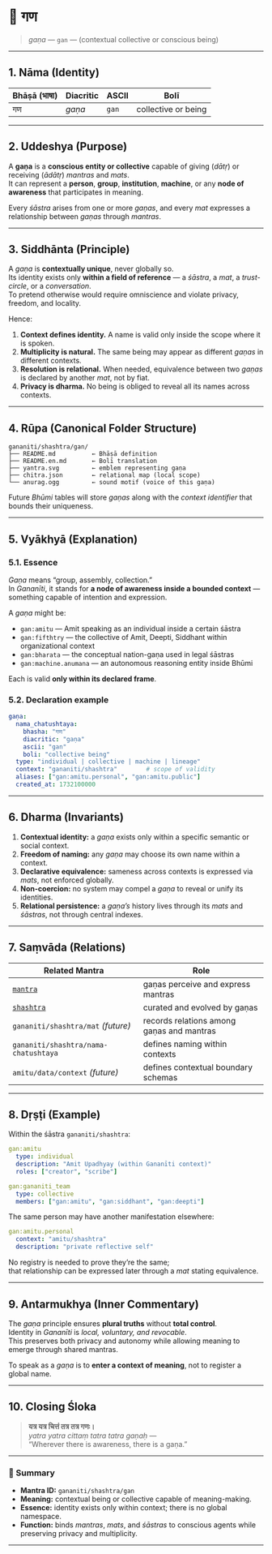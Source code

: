 # 📜 गण  
> *gaṇa* — `gan` — (contextual collective or conscious being)

---

## 1. Nāma (Identity)

| Bhāṣā (भाषा) | Diacritic | ASCII | Bolī |
|---------------|------------|--------|------|
| गण | *gaṇa* | `gan` | collective or being |

---

## 2. Uddeshya (Purpose)

A **gaṇa** is a **conscious entity or collective** capable of giving (*dātṛ*) or receiving (*ādātṛ*) *mantras* and *mats*.  
It can represent a **person**, **group**, **institution**, **machine**, or any **node of awareness** that participates in meaning.

Every *śāstra* arises from one or more *gaṇas*, and every *mat* expresses a relationship between *gaṇas* through *mantras*.

---

## 3. Siddhānta (Principle)

A *gaṇa* is **contextually unique**, never globally so.  
Its identity exists only **within a field of reference** — a *śāstra*, a *mat*, a *trust-circle*, or a *conversation*.  
To pretend otherwise would require omniscience and violate privacy, freedom, and locality.

Hence:
1. **Context defines identity.** A name is valid only inside the scope where it is spoken.  
2. **Multiplicity is natural.** The same being may appear as different *gaṇas* in different contexts.  
3. **Resolution is relational.** When needed, equivalence between two *gaṇas* is declared by another *mat*, not by fiat.  
4. **Privacy is dharma.** No being is obliged to reveal all its names across contexts.

---

## 4. Rūpa (Canonical Folder Structure)

```
gananiti/shashtra/gan/
├── README.md          ← Bhāṣā definition
├── README.en.md       ← Bolī translation
├── yantra.svg         ← emblem representing gaṇa
├── chitra.json        ← relational map (local scope)
└── anurag.ogg         ← sound motif (voice of this gaṇa)
```

Future *Bhūmi* tables will store *gaṇas* along with the *context identifier* that bounds their uniqueness.

---

## 5. Vyākhyā (Explanation)

### 5.1. Essence
*Gaṇa* means “group, assembly, collection.”  
In *Gananīti*, it stands for **a node of awareness inside a bounded context** — something capable of intention and expression.

A *gaṇa* might be:
- `gan:amitu` — Amit speaking as an individual inside a certain śāstra  
- `gan:fifthtry` — the collective of Amit, Deepti, Siddhant within organizational context  
- `gan:bharata` — the conceptual nation-gaṇa used in legal śāstras  
- `gan:machine.anumana` — an autonomous reasoning entity inside Bhūmi  

Each is valid **only within its declared frame**.

### 5.2. Declaration example

```yaml
gaṇa:
  nama_chatushtaya:
    bhasha: "गण"
    diacritic: "gaṇa"
    ascii: "gan"
    boli: "collective being"
  type: "individual | collective | machine | lineage"
  context: "gananiti/shashtra"        # scope of validity
  aliases: ["gan:amitu.personal", "gan:amitu.public"]
  created_at: 1732100000
```

---

## 6. Dharma (Invariants)

1. **Contextual identity:** a *gaṇa* exists only within a specific semantic or social context.  
2. **Freedom of naming:** any *gaṇa* may choose its own name within a context.  
3. **Declarative equivalence:** sameness across contexts is expressed via *mats*, not enforced globally.  
4. **Non-coercion:** no system may compel a *gaṇa* to reveal or unify its identities.  
5. **Relational persistence:** a *gaṇa’s* history lives through its *mats* and *śāstras*, not through central indexes.

---

## 7. Saṃvāda (Relations)

| Related Mantra | Role |
|-----------------|------|
| [`mantra`](../mantra/README.md) | gaṇas perceive and express mantras |
| [`shashtra`](../shashtra/README.md) | curated and evolved by gaṇas |
| `gananiti/shashtra/mat` *(future)* | records relations among gaṇas and mantras |
| `gananiti/shashtra/nama-chatushtaya` | defines naming within contexts |
| `amitu/data/context` *(future)* | defines contextual boundary schemas |

---

## 8. Dṛṣṭi (Example)

Within the śāstra `gananiti/shashtra`:
```yaml
gan:amitu
  type: individual
  description: "Amit Upadhyay (within Gananīti context)"
  roles: ["creator", "scribe"]

gan:gananiti_team
  type: collective
  members: ["gan:amitu", "gan:siddhant", "gan:deepti"]
```

The same person may have another manifestation elsewhere:
```yaml
gan:amitu.personal
  context: "amitu/shashtra"
  description: "private reflective self"
```

No registry is needed to prove they’re the same;  
that relationship can be expressed later through a *mat* stating equivalence.

---

## 9. Antarmukhya (Inner Commentary)

The *gaṇa* principle ensures **plural truths** without **total control**.  
Identity in *Gananīti* is *local, voluntary, and revocable*.  
This preserves both privacy and autonomy while allowing meaning to emerge through shared mantras.  

To speak as a *gaṇa* is to **enter a context of meaning**, not to register a global name.

---

## 10. Closing Śloka

> **यत्र यत्र चित्तं तत्र तत्र गणः।**  
> *yatra yatra cittaṃ tatra tatra gaṇaḥ* —  
> “Wherever there is awareness, there is a gaṇa.”

---

### 🔖 Summary

- **Mantra ID:** `gananiti/shashtra/gan`  
- **Meaning:** contextual being or collective capable of meaning-making.  
- **Essence:** identity exists only within context; there is no global namespace.  
- **Function:** binds *mantras*, *mats*, and *śāstras* to conscious agents while preserving privacy and multiplicity.

---
